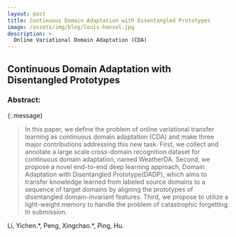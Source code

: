```yaml
---
layout: post
title: Continuous Domain Adaptation with Disentangled Prototypes
image: /assets/img/blog/louis-hansel.jpg
description: >
  Online Variational Domain Adaptation (CDA)
---
```



## Continuous Domain Adaptation with Disentangled Prototypes

### Abstract: 

{:.message}

  >In this paper, we define the problem of online variational transfer learning as continuous  domain  adaptation (CDA) and make three major contributions addressing this new task. First, we collect and annotate a large scale  cross-domain  recognition  dataset  for  continuous  domain adaptation, named WeatherDA. Second, we propose a novel end-to-end deep learning approach, Domain Adaptation with Disentangled Prototype(DADP), which aims to transfer knowledge learned from labeled  source  domains  to  a  sequence  of  target  domains  by aligning the prototypes of disentangled domain-invariant features. Third, we propose to utilize a light-weight memory to handle the problem of catastrophic forgetting. In submission.


Li, Yichen.\*, Peng, Xingchao.\*, Ping, Hu. 
